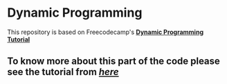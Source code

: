 # Dynamic Programming

This repository is based on Freecodecamp's [**Dynamic Programming Tutorial**](https://youtu.be/oBt53YbR9Kk)

## To know more about this part of the code please see the tutorial from [*here*](https://youtu.be/oBt53YbR9Kk?t=210) 

